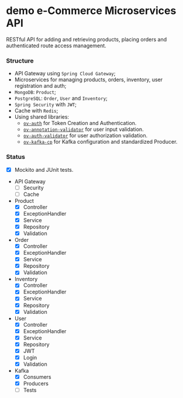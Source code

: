 # demo e-Commerce Microservices API

RESTful API for adding and retrieving products, placing orders and authenticated route access management.

### Structure

- API Gateway using ``Spring Cloud Gateway``;
- Microservices for managing products, orders, inventory, user registration and auth;
- ``MongoDB``: ``Product``;
- ``PostgreSQL``: ``Order``, ``User`` and ``Inventory``;
- ``Spring Security`` with ``JWT``;
- Cache with ``Redis``;
- Using shared libraries:
    - [`ov-auth`](https://github.com/jotabrc/ov-auth) for Token Creation and Authentication.
    - [`ov-annotation-validator`](https://github.com/jotabrc/ov-annotation-validator) for user input validation.
    - [`ov-auth-validator`](https://github.com/jotabrc/ov-auth-validator) for user authorization validation.
    - [`ov-kafka-cp`](https://github.com/jotabrc/ov-kafka-cp) for Kafka configuration and standardized Producer.

### Status
- [x] Mockito and JUnit tests.


- API Gateway
    - [ ] Security
    - [ ] Cache
- Product
    - [x] Controller
    - [x] ExceptionHandler
    - [x] Service
    - [x] Repository
    - [x] Validation
- Order
    - [x] Controller
    - [x] ExceptionHandler
    - [x] Service
    - [x] Repository
    - [x] Validation
- Inventory
    - [x] Controller
    - [x] ExceptionHandler
    - [x] Service
    - [x] Repository
    - [x] Validation
- User
    - [x] Controller
    - [x] ExceptionHandler
    - [x] Service
    - [x] Repository
    - [X] JWT
    - [X] Login
    - [x] Validation
- Kafka
    - [X] Consumers
    - [X] Producers
    - [ ] Tests